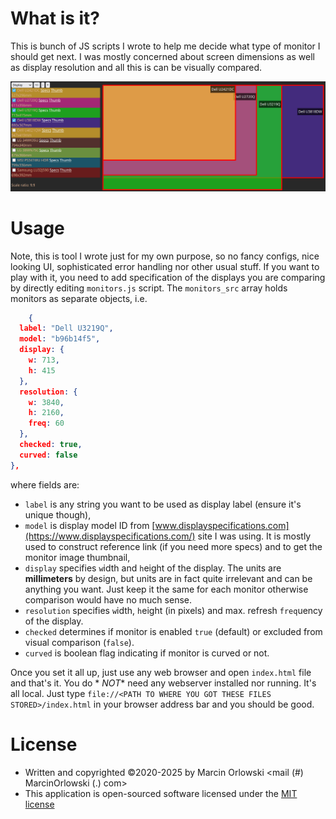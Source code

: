 # What is it? #

This is bunch of JS scripts I wrote to help me decide what type of monitor I should get next.
I was mostly concerned about screen dimensions as well as display resolution and all this is can be
visually compared.

![Example](img/screenshot.png)

# Usage #

Note, this is tool I wrote just for my own purpose, so no fancy configs, nice looking UI,
sophisticated error handling nor other usual stuff. If you want to play with it, you need to add
specification of the displays you are comparing by directly editing `monitors.js` script.
The `monitors_src` array holds monitors as separate objects, i.e.

```json
    {
  label: "Dell U3219Q",
  model: "b96b14f5",
  display: {
    w: 713,
    h: 415
  },
  resolution: {
    w: 3840,
    h: 2160,
    freq: 60
  },
  checked: true,
  curved: false
},
```

where fields are:

* `label` is any string you want to be used as display label (ensure it's unique though),
* `model` is display model ID
  from [www.displayspecifications.com](https://www.displayspecifications.com/) site I was using. It
  is mostly used to construct reference link (if you need more specs) and to get the monitor image
  thumbnail,
* `display` specifies `w`idth and `h`eight of the display. The units are **millimeters** by design,
  but units are in fact quite irrelevant and can be anything you want. Just keep it the same for
  each monitor  otherwise comparison would have no much sense.
* `resolution` specifies `w`idth, `h`eight (in pixels) and max. refresh `freq`uency of the display.
* `checked` determines if monitor is enabled `true` (default) or excluded from visual
  comparison (`false`).
* `curved` is boolean flag indicating if monitor is curved or not.

Once you set it all up, just use any web browser and open `index.html` file and that's it. You do *
*NOT** need any webserver installed nor running. It's all local. Just
type `file://<PATH TO WHERE YOU GOT THESE FILES STORED>/index.html` in your browser address bar and
you should be good.

# License #

* Written and copyrighted &copy;2020-2025 by Marcin Orlowski <mail (#) MarcinOrlowski (.) com>
* This application is open-sourced software licensed under
  the [MIT license](http://opensource.org/licenses/MIT)
